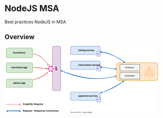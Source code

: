 # NodeJS MSA

Best practices NodeJS in MSA

## Overview

![System Design](docs/diagrams/system-design.svg)

